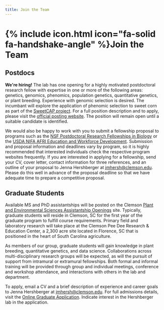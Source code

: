 ```yaml
---
title: Join the Team
---
```


# {% include icon.html icon="fa-solid fa-handshake-angle" %}Join the Team


## Postdocs

**We're hiring!** 
The lab has one opening for a highly motivated postdoctoral research fellow with expertise in one or more of the following areas: genetics, genomics, phenomics, population genetics, quantitative genetics, or plant breeding. 
Experience with genomic selection is desired. The incumbant will explore the application of phenomic selection to sweet corn as part of the [SweetCAP project](https://hershlab.org/2022/12/16/sweet-corn-scri.html). 
For a full position description and to apply, please visit the [official posting website](https://apply.interfolio.com/121117). 
The position will remain open until a suitable candidate is identified.

We would also be happy to work with you to submit a fellowship proposal to programs such as the [NSF Postdoctoral Research Fellowships in Biology](https://beta.nsf.gov/funding/opportunities/postdoctoral-research-fellowships-biology-prfb) or the [USDA NIFA AFRI Education and Workforce Development](https://www.nifa.usda.gov/grants/programs/afri-education-workforce-development).
Submission and proposal information and deadlines vary by program, so it is highly recommended that interested individuals check the respective program websites frequently.
If you are interested in applying for a fellowship, send your CV, cover letter, contact information for three references, and an outline of your proposal to Jenna Hershberger at [jmhersh@clemson.edu](mailto:jmhersh@clemson.edu).
Please do this well in advance of the proposal deadline so that we have adequate time to prepare a competitive proposal.

## Graduate Students

Available MS and PhD assistantships will be posted on the Clemson [Plant and Environmental Sciences Assistantship Openings](https://www.clemson.edu/cafls/plant-environmental-sciences/students/assistantships.html) site.
Typically, graduate students will reside in Clemson, SC for the first year of the graduate program to fulfill course requirements.
Primary field and laboratory research will take place at the Clemson Pee Dee Research & Education Center, a 2,300 acre site located in Florence, SC that is positioned in the heart of South Carolina agriculture.

As members of our group, graduate students will gain knowledge in plant breeding, quantitative genetics, and data science.
Collaborations across multi-disciplinary research groups will be expected, as will the pursuit of support from intramural or extramural fellowships.
Both formal and informal training will be provided through group and individual meetings, conference and workshop attendance, and interactions with others in the lab and department.

To apply, email a CV and a brief description of experience and career goals to Jenna Hershberger at [jmhersh@clemson.edu](mailto:jmhersh@clemson.edu).
For full admissions details, visit the [Online Graduate Application](https://www.clemson.edu/graduate/admissions/apply/).
Indicate interest in the Hershberger lab in the application.